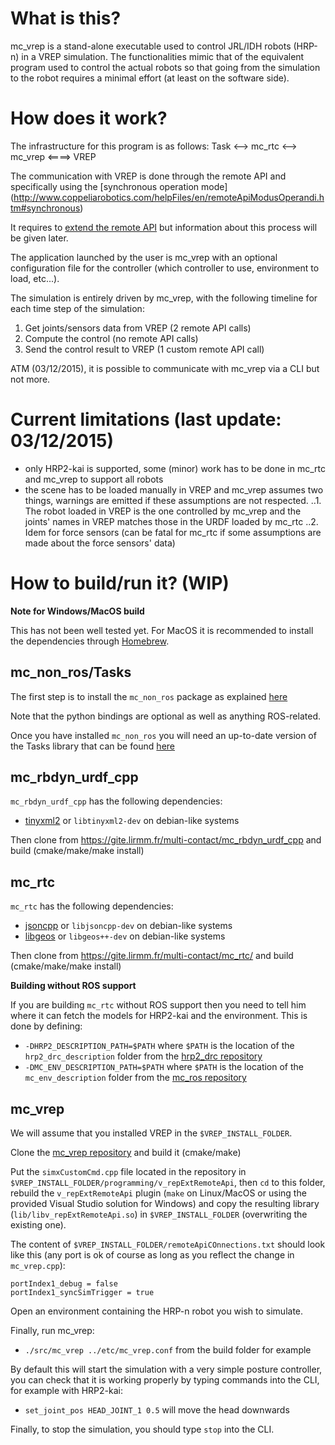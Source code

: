 What is this?
==

mc_vrep is a stand-alone executable used to control JRL/IDH robots (HRP-n) in a VREP simulation. The functionalities mimic that of the equivalent program used to control the actual robots so that going from the simulation to the robot requires a minimal effort (at least on the software side).

How does it work?
==

The infrastructure for this program is as follows:
Task <--> mc_rtc <--> mc_vrep <====> VREP

The communication with VREP is done through the remote API and specifically using the [synchronous operation mode] (http://www.coppeliarobotics.com/helpFiles/en/remoteApiModusOperandi.htm#synchronous)

It requires to [extend the remote API](http://www.coppeliarobotics.com/helpFiles/en/remoteApiExtension.htm) but information about this process will be given later.

The application launched by the user is mc_vrep with an optional configuration file for the controller (which controller to use, environment to load, etc...).

The simulation is entirely driven by mc_vrep, with the following timeline for each time step of the simulation:
1. Get joints/sensors data from VREP (2 remote API calls)
2. Compute the control (no remote API calls)
3. Send the control result to VREP (1 custom remote API call)

ATM (03/12/2015), it is possible to communicate with mc_vrep via a CLI but not more.

Current limitations (last update: 03/12/2015)
==

- only HRP2-kai is supported, some (minor) work has to be done in mc_rtc and mc_vrep to support all robots
- the scene has to be loaded manually in VREP and mc_vrep assumes two things, warnings are emitted if these assumptions are not respected.
..1. The robot loaded in VREP is the one controlled by mc_vrep and the joints' names in VREP matches those in the URDF loaded by mc_rtc
..2. Idem for force sensors (can be fatal for mc_rtc if some assumptions are made about the force sensors' data)

How to build/run it? (WIP)
==

**Note for Windows/MacOS build**

This has not been well tested yet. For MacOS it is recommended to install the dependencies through [Homebrew](http://brew.sh/).

mc_non_ros/Tasks
--

The first step is to install the `mc_non_ros` package as explained [here](https://gite.lirmm.fr/multi-contact/installation_wiki/wikis/home)

Note that the python bindings are optional as well as anything ROS-related.

Once you have installed `mc_non_ros` you will need an up-to-date version of the Tasks library that can be found [here](https://github.com/gergondet/Tasks)

mc_rbdyn_urdf_cpp
--

`mc_rbdyn_urdf_cpp` has the following dependencies:
* [tinyxml2](http://www.grinninglizard.com/tinyxml2/) or `libtinyxml2-dev` on debian-like systems

Then clone from https://gite.lirmm.fr/multi-contact/mc_rbdyn_urdf_cpp and build (cmake/make/make install)

mc_rtc
--

`mc_rtc` has the following dependencies:
* [jsoncpp](https://github.com/open-source-parsers/jsoncpp) or `libjsoncpp-dev` on debian-like systems
* [libgeos](https://github.com/libgeos/libgeos) or `libgeos++-dev` on debian-like systems

Then clone from https://gite.lirmm.fr/multi-contact/mc_rtc/ and build (cmake/make/make install)

**Building without ROS support**

If you are building `mc_rtc` without ROS support then you need to tell him where it can fetch the models for HRP2-kai and the environment. This is done by defining:
* `-DHRP2_DESCRIPTION_PATH=$PATH` where `$PATH` is the location of the `hrp2_drc_description` folder from the [hrp2_drc repository](https://gite.lirmm.fr/mc-hrp2/hrp2_drc)
* `-DMC_ENV_DESCRIPTION_PATH=$PATH` where `$PATH` is the location of the `mc_env_description` folder from the [mc_ros repository](https://gite.lirmm.fr/multi-contact/mc_ros)

mc_vrep
--

We will assume that you installed VREP in the `$VREP_INSTALL_FOLDER`.

Clone the [mc_vrep repository](https://gite.lirmm.fr/multi-contact/mc_vrep) and build it (cmake/make)

Put the `simxCustomCmd.cpp` file located in the repository in `$VREP_INSTALL_FOLDER/programming/v_repExtRemoteApi`, then `cd` to this folder, rebuild the `v_repExtRemoteApi` plugin (`make` on Linux/MacOS or using the provided Visual Studio solution for Windows) and copy the resulting library (`lib/libv_repExtRemoteApi.so`) in `$VREP_INSTALL_FOLDER` (overwriting the existing one).

The content of `$VREP_INSTALL_FOLDER/remoteApiCOnnections.txt` should look like this (any port is ok of course as long as you reflect the change in `mc_vrep.cpp`):
```portIndex1_port = 4242
portIndex1_debug = false
portIndex1_syncSimTrigger = true
```

Open an environment containing the HRP-n robot you wish to simulate.

Finally, run mc_vrep:
* `./src/mc_vrep ../etc/mc_vrep.conf` from the build folder for example

By default this will start the simulation with a very simple posture controller, you can check that it is working properly by typing commands into the CLI, for example with HRP2-kai:
* `set_joint_pos HEAD_JOINT_1 0.5` will move the head downwards

Finally, to stop the simulation, you should type `stop` into the CLI.
